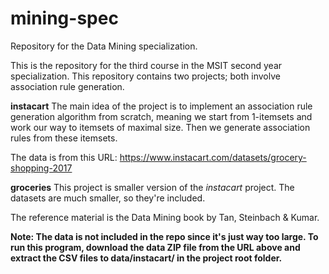 # mining-spec
Repository for the Data Mining specialization.

This is the repository for the third course in the MSIT second year specialization.
This repository contains two projects; both involve association rule generation.

**instacart**
The main idea of the project is to implement an association rule generation algorithm from scratch, meaning we start from 1-itemsets and work our way to itemsets of maximal size. Then we generate association rules from these itemsets.

The data is from this URL: https://www.instacart.com/datasets/grocery-shopping-2017


**groceries**
This project is smaller version of the *instacart* project. The datasets are much smaller, so they're included.

The reference material is the Data Mining book by Tan, Steinbach & Kumar.

**Note: The data is not included in the repo since it's just way too large. To run this program, download the data ZIP file from the URL above and extract the CSV files to data/instacart/ in the project root folder.**